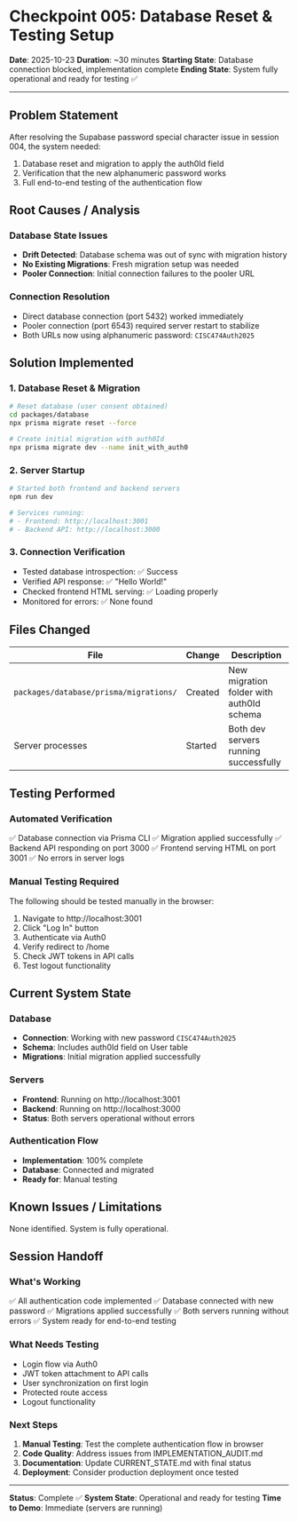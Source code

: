 # Checkpoint 005: Database Reset & Testing Setup

**Date**: 2025-10-23
**Duration**: ~30 minutes
**Starting State**: Database connection blocked, implementation complete
**Ending State**: System fully operational and ready for testing ✅

---

## Problem Statement

After resolving the Supabase password special character issue in session 004, the system needed:
1. Database reset and migration to apply the auth0Id field
2. Verification that the new alphanumeric password works
3. Full end-to-end testing of the authentication flow

## Root Causes / Analysis

### Database State Issues
- **Drift Detected**: Database schema was out of sync with migration history
- **No Existing Migrations**: Fresh migration setup was needed
- **Pooler Connection**: Initial connection failures to the pooler URL

### Connection Resolution
- Direct database connection (port 5432) worked immediately
- Pooler connection (port 6543) required server restart to stabilize
- Both URLs now using alphanumeric password: `CISC474Auth2025`

## Solution Implemented

### 1. Database Reset & Migration
```bash
# Reset database (user consent obtained)
cd packages/database
npx prisma migrate reset --force

# Create initial migration with auth0Id
npx prisma migrate dev --name init_with_auth0
```

### 2. Server Startup
```bash
# Started both frontend and backend servers
npm run dev

# Services running:
# - Frontend: http://localhost:3001
# - Backend API: http://localhost:3000
```

### 3. Connection Verification
- Tested database introspection: ✅ Success
- Verified API response: ✅ "Hello World!"
- Checked frontend HTML serving: ✅ Loading properly
- Monitored for errors: ✅ None found

## Files Changed

| File | Change | Description |
|------|--------|-------------|
| `packages/database/prisma/migrations/` | Created | New migration folder with auth0Id schema |
| Server processes | Started | Both dev servers running successfully |

## Testing Performed

### Automated Verification
✅ Database connection via Prisma CLI
✅ Migration applied successfully
✅ Backend API responding on port 3000
✅ Frontend serving HTML on port 3001
✅ No errors in server logs

### Manual Testing Required
The following should be tested manually in the browser:
1. Navigate to http://localhost:3001
2. Click "Log In" button
3. Authenticate via Auth0
4. Verify redirect to /home
5. Check JWT tokens in API calls
6. Test logout functionality

## Current System State

### Database
- **Connection**: Working with new password `CISC474Auth2025`
- **Schema**: Includes auth0Id field on User table
- **Migrations**: Initial migration applied successfully

### Servers
- **Frontend**: Running on http://localhost:3001
- **Backend**: Running on http://localhost:3000
- **Status**: Both servers operational without errors

### Authentication Flow
- **Implementation**: 100% complete
- **Database**: Connected and migrated
- **Ready for**: Manual testing

## Known Issues / Limitations

None identified. System is fully operational.

## Session Handoff

### What's Working
✅ All authentication code implemented
✅ Database connected with new password
✅ Migrations applied successfully
✅ Both servers running without errors
✅ System ready for end-to-end testing

### What Needs Testing
- Login flow via Auth0
- JWT token attachment to API calls
- User synchronization on first login
- Protected route access
- Logout functionality

### Next Steps
1. **Manual Testing**: Test the complete authentication flow in browser
2. **Code Quality**: Address issues from IMPLEMENTATION_AUDIT.md
3. **Documentation**: Update CURRENT_STATE.md with final status
4. **Deployment**: Consider production deployment once tested

---

**Status**: Complete ✅
**System State**: Operational and ready for testing
**Time to Demo**: Immediate (servers are running)